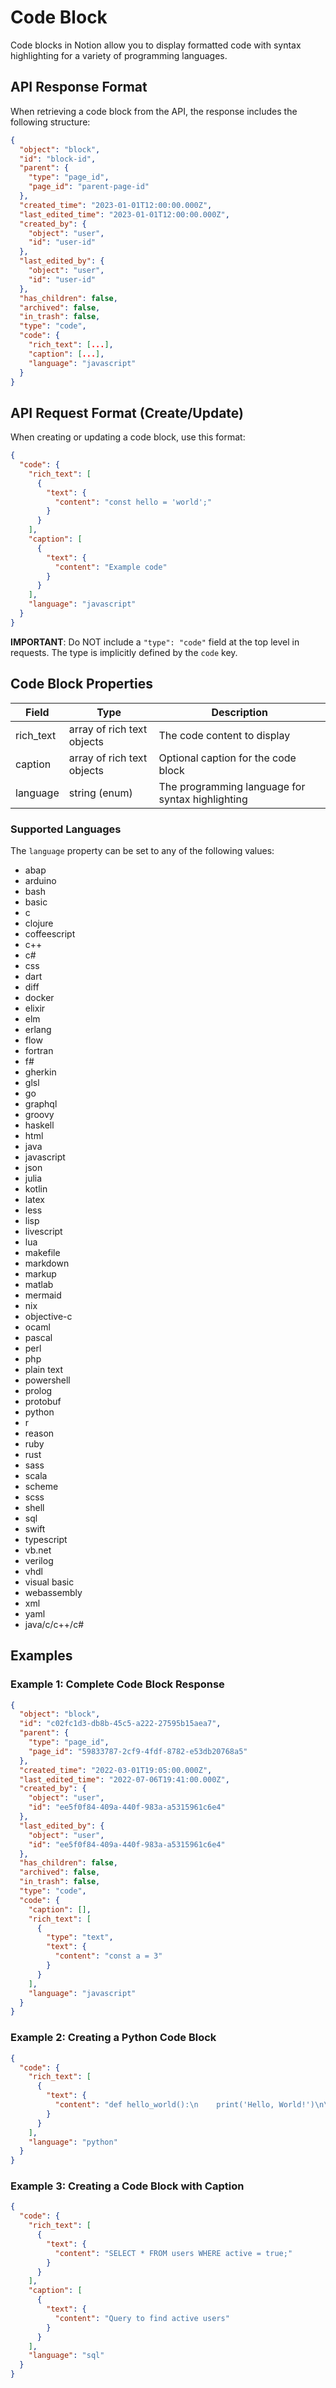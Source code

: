 # Code Block

Code blocks in Notion allow you to display formatted code with syntax highlighting for a variety of programming languages.

## API Response Format

When retrieving a code block from the API, the response includes the following structure:

```json
{
  "object": "block",
  "id": "block-id",
  "parent": {
    "type": "page_id",
    "page_id": "parent-page-id"
  },
  "created_time": "2023-01-01T12:00:00.000Z",
  "last_edited_time": "2023-01-01T12:00:00.000Z",
  "created_by": {
    "object": "user",
    "id": "user-id"
  },
  "last_edited_by": {
    "object": "user",
    "id": "user-id"
  },
  "has_children": false,
  "archived": false,
  "in_trash": false,
  "type": "code",
  "code": {
    "rich_text": [...],
    "caption": [...],
    "language": "javascript"
  }
}
```

## API Request Format (Create/Update)

When creating or updating a code block, use this format:

```json
{
  "code": {
    "rich_text": [
      {
        "text": {
          "content": "const hello = 'world';"
        }
      }
    ],
    "caption": [
      {
        "text": {
          "content": "Example code"
        }
      }
    ],
    "language": "javascript"
  }
}
```

**IMPORTANT**: Do NOT include a `"type": "code"` field at the top level in requests. The type is implicitly defined by the `code` key.

## Code Block Properties

| Field | Type | Description |
|-------|------|-------------|
| rich_text | array of rich text objects | The code content to display |
| caption | array of rich text objects | Optional caption for the code block |
| language | string (enum) | The programming language for syntax highlighting |

### Supported Languages

The `language` property can be set to any of the following values:

- abap
- arduino
- bash
- basic
- c
- clojure
- coffeescript
- c++
- c#
- css
- dart
- diff
- docker
- elixir
- elm
- erlang
- flow
- fortran
- f#
- gherkin
- glsl
- go
- graphql
- groovy
- haskell
- html
- java
- javascript
- json
- julia
- kotlin
- latex
- less
- lisp
- livescript
- lua
- makefile
- markdown
- markup
- matlab
- mermaid
- nix
- objective-c
- ocaml
- pascal
- perl
- php
- plain text
- powershell
- prolog
- protobuf
- python
- r
- reason
- ruby
- rust
- sass
- scala
- scheme
- scss
- shell
- sql
- swift
- typescript
- vb.net
- verilog
- vhdl
- visual basic
- webassembly
- xml
- yaml
- java/c/c++/c#

## Examples

### Example 1: Complete Code Block Response

```json
{
  "object": "block",
  "id": "c02fc1d3-db8b-45c5-a222-27595b15aea7",
  "parent": {
    "type": "page_id",
    "page_id": "59833787-2cf9-4fdf-8782-e53db20768a5"
  },
  "created_time": "2022-03-01T19:05:00.000Z",
  "last_edited_time": "2022-07-06T19:41:00.000Z",
  "created_by": {
    "object": "user",
    "id": "ee5f0f84-409a-440f-983a-a5315961c6e4"
  },
  "last_edited_by": {
    "object": "user",
    "id": "ee5f0f84-409a-440f-983a-a5315961c6e4"
  },
  "has_children": false,
  "archived": false,
  "in_trash": false,
  "type": "code",
  "code": {
    "caption": [],
    "rich_text": [
      {
        "type": "text",
        "text": {
          "content": "const a = 3"
        }
      }
    ],
    "language": "javascript"
  }
}
```

### Example 2: Creating a Python Code Block

```json
{
  "code": {
    "rich_text": [
      {
        "text": {
          "content": "def hello_world():\n    print('Hello, World!')\n\nhello_world()"
        }
      }
    ],
    "language": "python"
  }
}
```

### Example 3: Creating a Code Block with Caption

```json
{
  "code": {
    "rich_text": [
      {
        "text": {
          "content": "SELECT * FROM users WHERE active = true;"
        }
      }
    ],
    "caption": [
      {
        "text": {
          "content": "Query to find active users"
        }
      }
    ],
    "language": "sql"
  }
}
```